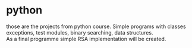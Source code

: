 # python

those are the projects from python course. Simple programs with classes exceptions, test modules, binary searching, data structures.  
As a final programme simple RSA implementation will be created.
